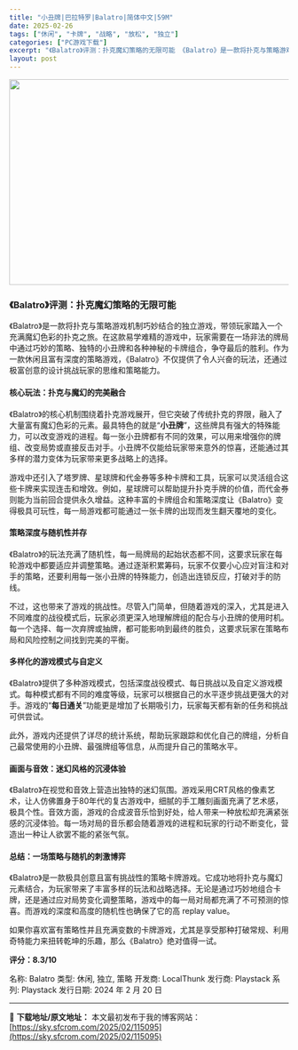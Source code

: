 ```yaml
---
title: "小丑牌|巴拉特罗|Balatro|简体中文|59M"
date: 2025-02-26
tags: ["休闲", "卡牌", "战略", "放松", "独立"]
categories: ["PC游戏下载"]
excerpt: "《Balatro》评测：扑克魔幻策略的无限可能 《Balatro》是一款将扑克与策略游戏机制巧妙结合的独立游戏，带领玩家踏入一个充满魔幻色彩的扑克之旅。在这款易学难精的游戏中，玩家需要在一场非法的牌局中通过巧妙的策略、独特的小丑牌和各种神秘的卡牌组合，争夺最后的胜利。作为一款休闲且富有深度的策略游戏&hellip;"
layout: post
---
```


<img class="aligncenter size-full wp-image-115096" src="https://sky.sfcrom.com/wp-content/uploads/2025/02/2025022600503176.webp" alt="" width="660" height="370" />
<h3>《Balatro》评测：扑克魔幻策略的无限可能</h3>
《Balatro》是一款将扑克与策略游戏机制巧妙结合的独立游戏，带领玩家踏入一个充满魔幻色彩的扑克之旅。在这款易学难精的游戏中，玩家需要在一场非法的牌局中通过巧妙的策略、独特的小丑牌和各种神秘的卡牌组合，争夺最后的胜利。作为一款休闲且富有深度的策略游戏，《Balatro》不仅提供了令人兴奋的玩法，还通过极富创意的设计挑战玩家的思维和策略能力。
<h4><strong>核心玩法：扑克与魔幻的完美融合</strong></h4>
《Balatro》的核心机制围绕着扑克游戏展开，但它突破了传统扑克的界限，融入了大量富有魔幻色彩的元素。最具特色的就是“<strong>小丑牌</strong>”，这些牌具有强大的特殊能力，可以改变游戏的进程。每一张小丑牌都有不同的效果，可以用来增强你的牌组、改变局势或直接反击对手。小丑牌不仅能给玩家带来意外的惊喜，还能通过其多样的潜力变体为玩家带来更多战略上的选择。

游戏中还引入了塔罗牌、星球牌和代金券等多种卡牌和工具，玩家可以灵活组合这些卡牌来实现连击和增效。例如，星球牌可以帮助提升扑克手牌的价值，而代金券则能为当前回合提供永久增益。这种丰富的卡牌组合和策略深度让《Balatro》变得极具可玩性，每一局游戏都可能通过一张卡牌的出现而发生翻天覆地的变化。
<h4><strong>策略深度与随机性并存</strong></h4>
《Balatro》的玩法充满了随机性，每一局牌局的起始状态都不同，这要求玩家在每轮游戏中都要适应并调整策略。通过逐渐积累筹码，玩家不仅要小心应对盲注和对手的策略，还要利用每一张小丑牌的特殊能力，创造出连锁反应，打破对手的防线。

不过，这也带来了游戏的挑战性。尽管入门简单，但随着游戏的深入，尤其是进入不同难度的战役模式后，玩家必须更深入地理解牌组的配合与小丑牌的使用时机。每一个选择、每一次弃牌或抽牌，都可能影响到最终的胜负，这要求玩家在策略布局和风险控制之间找到完美的平衡。
<h4><strong>多样化的游戏模式与自定义</strong></h4>
《Balatro》提供了多种游戏模式，包括深度战役模式、每日挑战以及自定义游戏模式。每种模式都有不同的难度等级，玩家可以根据自己的水平逐步挑战更强大的对手。游戏的“<strong>每日通关</strong>”功能更是增加了长期吸引力，玩家每天都有新的任务和挑战可供尝试。

此外，游戏内还提供了详尽的统计系统，帮助玩家跟踪和优化自己的牌组，分析自己最常使用的小丑牌、最强牌组等信息，从而提升自己的策略水平。
<h4><strong>画面与音效：迷幻风格的沉浸体验</strong></h4>
《Balatro》在视觉和音效上营造出独特的迷幻氛围。游戏采用CRT风格的像素艺术，让人仿佛置身于80年代的复古游戏中，细腻的手工雕刻画面充满了艺术感，极具个性。音效方面，游戏的合成波音乐恰到好处，给人带来一种放松却充满紧张感的沉浸体验。每一场对局的音乐都会随着游戏的进程和玩家的行动不断变化，营造出一种让人欲罢不能的紧张气氛。
<h4><strong>总结：一场策略与随机的刺激博弈</strong></h4>
《Balatro》是一款极具创意且富有挑战性的策略卡牌游戏。它成功地将扑克与魔幻元素结合，为玩家带来了丰富多样的玩法和战略选择。无论是通过巧妙地组合卡牌，还是通过应对局势变化调整策略，游戏中的每一局对局都充满了不可预测的惊喜。而游戏的深度和高度的随机性也确保了它的高 replay value。

如果你喜欢富有策略性并且充满变数的卡牌游戏，尤其是享受那种打破常规、利用奇特能力来扭转乾坤的乐趣，那么《Balatro》绝对值得一试。

<strong>评分：8.3/10</strong>

名称: Balatro
类型: 休闲, 独立, 策略
开发商: LocalThunk
发行商: Playstack
系列: Playstack
发行日期: 2024 年 2 月 20 日

---
📖 **下载地址/原文地址：** 本文最初发布于我的博客网站：[https://sky.sfcrom.com/2025/02/115095](https://sky.sfcrom.com/2025/02/115095)
